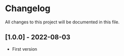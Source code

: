 # Changelog
All changes to this project will be documented in this file.

## [1.0.0] - 2022-08-03
- First version

